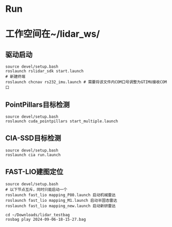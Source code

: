 # Run
# 工作空间在~/lidar_ws/
## 驱动启动
```
source devel/setup.bash
roslaunch rslidar_sdk start.launch
# 新建终端
roslaunch chcnav rs232_imu.launch # 需要将该文件内COM口号调整为GTIMU接收COM口
```
## PointPillars目标检测
```
source devel/setup.bash
roslaunch cuda_pointpillars start_multiple.launch
```
## CIA-SSD目标检测
```
source devel/setup.bash
roslaunch cia run.launch 
```
## FAST-LIO建图定位
```
source devel/setup.bash
# 以下节点互斥，同时只能启动一个
roslaunch fast_lio mapping_P80.launch 启动机械雷达
roslaunch fast_lio mapping_M1.launch 启动半固态雷达
roslaunch fast_lio mapping_new.launch 启动新研雷达
```
```
cd ~/Downloads/lidar_testbag
rosbag play 2024-09-06-18-15-27.bag
```